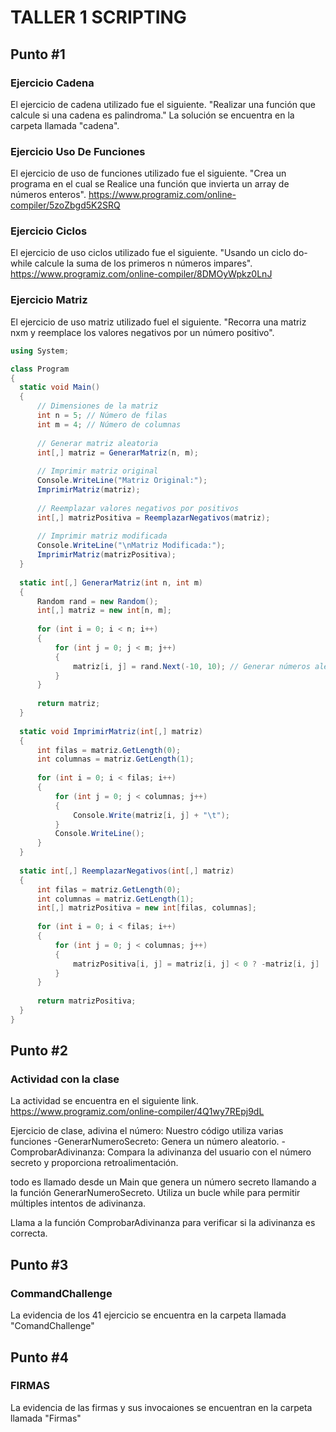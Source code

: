 # TALLER 1 SCRIPTING
## Punto #1
### Ejercicio Cadena
  El ejercicio de cadena utilizado fue el siguiente.
  "Realizar una función que calcule si una cadena es palindroma."
  La solución se encuentra en la carpeta llamada "cadena". 

   ### Ejercicio Uso De Funciones
   El ejercicio de uso de funciones utilizado fue el siguiente.
  "Crea un programa en el cual se Realice una función que invierta 
   un array de números enteros".
   https://www.programiz.com/online-compiler/5zoZbgd5K2SRQ

### Ejercicio Ciclos
  El ejercicio de uso ciclos utilizado fue el siguiente.
  "Usando un ciclo do-while calcule la suma de los primeros n números impares".
  https://www.programiz.com/online-compiler/8DMOyWpkz0LnJ

### Ejercicio Matriz
  El ejercicio de uso matriz utilizado fuel el siguiente.
  "Recorra una matriz nxm y reemplace los valores negativos por un número positivo".

  
  ```c#
  using System;

class Program
{
    static void Main()
    {
        // Dimensiones de la matriz
        int n = 5; // Número de filas
        int m = 4; // Número de columnas
        
        // Generar matriz aleatoria
        int[,] matriz = GenerarMatriz(n, m);
        
        // Imprimir matriz original
        Console.WriteLine("Matriz Original:");
        ImprimirMatriz(matriz);
        
        // Reemplazar valores negativos por positivos
        int[,] matrizPositiva = ReemplazarNegativos(matriz);
        
        // Imprimir matriz modificada
        Console.WriteLine("\nMatriz Modificada:");
        ImprimirMatriz(matrizPositiva);
    }
    
    static int[,] GenerarMatriz(int n, int m)
    {
        Random rand = new Random();
        int[,] matriz = new int[n, m];
        
        for (int i = 0; i < n; i++)
        {
            for (int j = 0; j < m; j++)
            {
                matriz[i, j] = rand.Next(-10, 10); // Generar números aleatorios entre -10 y 9
            }
        }
        
        return matriz;
    }
    
    static void ImprimirMatriz(int[,] matriz)
    {
        int filas = matriz.GetLength(0);
        int columnas = matriz.GetLength(1);
        
        for (int i = 0; i < filas; i++)
        {
            for (int j = 0; j < columnas; j++)
            {
                Console.Write(matriz[i, j] + "\t");
            }
            Console.WriteLine();
        }
    }
    
    static int[,] ReemplazarNegativos(int[,] matriz)
    {
        int filas = matriz.GetLength(0);
        int columnas = matriz.GetLength(1);
        int[,] matrizPositiva = new int[filas, columnas];
        
        for (int i = 0; i < filas; i++)
        {
            for (int j = 0; j < columnas; j++)
            {
                matrizPositiva[i, j] = matriz[i, j] < 0 ? -matriz[i, j] : matriz[i, j];
            }
        }
        
        return matrizPositiva;
    }
}
 ```

## Punto #2
### Actividad con la clase 
La actividad se encuentra en el siguiente link.
https://www.programiz.com/online-compiler/4Q1wy7REpj9dL 

Ejercicio de clase, adivina  el número: Nuestro código utiliza varias funciones
 -GenerarNumeroSecreto:  Genera un número aleatorio.
 -ComprobarAdivinanza:  Compara la adivinanza del usuario con el número secreto y proporciona retroalimentación.

todo es llamado desde un  Main que genera un número secreto llamando a la función GenerarNumeroSecreto.
Utiliza un bucle while para permitir múltiples intentos de adivinanza.

Llama a la función ComprobarAdivinanza para verificar si la adivinanza es correcta.

## Punto #3
### CommandChallenge
La evidencia de los 41 ejercicio se encuentra en la carpeta llamada "ComandChallenge"

## Punto #4
###  FIRMAS
La evidencia de las firmas y sus invocaiones se encuentran en la carpeta llamada "Firmas"

